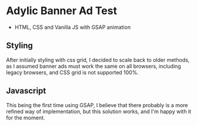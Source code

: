 # Adylic Banner Ad Test

- HTML, CSS and Vanilla JS with GSAP animation

## Styling
After initially styling with css grid, I decided to scale back to older methods, as I assumed banner ads must work the same on all browsers, including legacy browsers, and CSS grid is not supported 100%. 

## Javascript
This being the first time using GSAP, I believe that there probably is a more refined way of implementation, but this solution works, and I'm happy with it for the moment.

